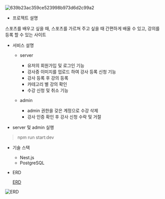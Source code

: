 ![639b23ac359ce523998b973d6d2c99a2](https://github.com/wlgns1501/lessonmoa/assets/71710671/12412c07-041a-41a0-8aa4-d8839fe7f681)

- 프로젝트 설명

스포츠를 배우고 싶을 때, 스포츠를 가르쳐 주고 싶을 때 간편하게 배울 수 있고, 강의를 등록 할 수 있는 사이트

- 서비스 설명

  - server

    - 유저의 회원가입 및 로그인 기능
    - 강사증 이미지를 업로드 하여 강사 등록 신청 기능
    - 강사 등록 후 강의 등록
    - 카테고리 별 강의 확인
    - 수강 신청 및 취소 기능

  - admin
    - admin 권한을 갖은 계정으로 수강 삭제
    - 강사 인증 확인 후 강사 신청 수락 및 거절

- server 및 admin 실행

> npm run start:dev

- 기술 스택

  - Nest.js
  - PostgreSQL

- ERD

  [ERD](https://dbdiagram.io/d/65e55576cd45b569fb6d7c4e)

![ERD](https://github.com/wlgns1501/lessonmoa/assets/71710671/82f6b050-7e3c-4af6-ac7c-89be1809b09d)
